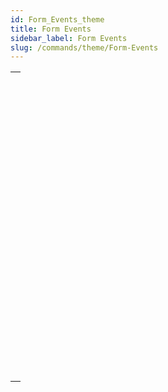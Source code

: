 ```yaml
---
id: Form_Events_theme
title: Form Events
sidebar_label: Form Events
slug: /commands/theme/Form-Events
---
```



||
|---|
|[<!-- INCLUDE #_command_.Activated.Syntax -->](../../commands-legacy/activated.md)<br/>|
|[<!-- INCLUDE #_command_.After.Syntax -->](../../commands-legacy/after.md)<br/>|
|[<!-- INCLUDE #_command_.Before.Syntax -->](../../commands-legacy/before.md)<br/>|
|[<!-- INCLUDE #_command_.CALL FORM.Syntax -->](../../commands-legacy/call-form.md)<br/>|
|[<!-- INCLUDE #_command_.CALL SUBFORM CONTAINER.Syntax -->](../../commands-legacy/call-subform-container.md)<br/>|
|[<!-- INCLUDE #_command_.Clickcount.Syntax -->](../../commands-legacy/clickcount.md)<br/>|
|[<!-- INCLUDE #_command_.Contextual click.Syntax -->](../../commands-legacy/contextual-click.md)<br/>|
|[<!-- INCLUDE #_command_.Deactivated.Syntax -->](../../commands-legacy/deactivated.md)<br/>|
|[<!-- INCLUDE #_command_.EXECUTE METHOD IN SUBFORM.Syntax -->](../../commands-legacy/execute-method-in-subform.md)<br/>|
|[<!-- INCLUDE #_command_.FORM Event.Syntax -->](../../commands/form-event.md)<br/>|
|[<!-- INCLUDE #_command_.Form event code.Syntax -->](../../commands/form-event-code.md)<br/>|
|[<!-- INCLUDE #_command_.In break.Syntax -->](../../commands-legacy/in-break.md)<br/>|
|[<!-- INCLUDE #_command_.In footer.Syntax -->](../../commands-legacy/in-footer.md)<br/>|
|[<!-- INCLUDE #_command_.In header.Syntax -->](../../commands-legacy/in-header.md)<br/>|
|[<!-- INCLUDE #_command_.Is waiting mouse up.Syntax -->](../../commands-legacy/is-waiting-mouse-up.md)<br/>|
|[<!-- INCLUDE #_command_.Outside call.Syntax -->](../../commands-legacy/outside-call.md)<br/>|
|[<!-- INCLUDE #_command_.POST OUTSIDE CALL.Syntax -->](../../commands-legacy/post-outside-call.md)<br/>|
|[<!-- INCLUDE #_command_.Right click.Syntax -->](../../commands-legacy/right-click.md)<br/>|
|[<!-- INCLUDE #_command_.SET TIMER.Syntax -->](../../commands-legacy/set-timer.md)<br/>|
